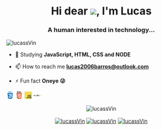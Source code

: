 <h1 align="center">Hi dear <img src="https://raw.githubusercontent.com/kaueMarques/kaueMarques/master/hi.gif" width="30px">, I'm Lucas</h1>
<h3 align="center">A human interested in technology...</h3>
<p align="left"> <img src="https://komarev.com/ghpvc/?username=lucassVin" alt="lucassVin" /> </p>

- 💬 Studying **JavaScript, HTML, CSS and NODE**

- 📫 How to reach me **lucas2006barros@outlook.com**

- ⚡ Fun fact **Oneye 😜**

<p align="left">
<img src="https://raw.githubusercontent.com/devicons/devicon/master/icons/css3/css3-plain-wordmark.svg" alt="css3"  width="20" height="20"/>
<img src="https://raw.githubusercontent.com/devicons/devicon/master/icons/html5/html5-original-wordmark.svg" alt="html5"  width="20" height="20"/>
<img src="https://raw.githubusercontent.com/devicons/devicon/master/icons/javascript/javascript-original.svg" alt="javascript" width="20" height="20"/>
<img src="https://raw.githubusercontent.com/devicons/devicon/master/icons/nodejs/nodejs-original-wordmark.svg" alt="nodejs" width="20" height="20"/></p><p align="center">
<img src="https://github-readme-stats.vercel.app/api?username=lucassVin&show_icons=true" alt="lucassVin"/> 
</p>

<p align="center">
<a href="https://codepen.io/lucassvin" target="blank"><img align="center" src="https://cdn.jsdelivr.net/npm/simple-icons@3.0.1/icons/codepen.svg" alt="lucassVin" height="20" width="20" /></a>
<a href="https://twitter.com/" target="blank"><img align="center" src="https://cdn.jsdelivr.net/npm/simple-icons@3.0.1/icons/twitter.svg" alt="lucassVin" height="20" width="20" /></a>
<a href="https://www.linkedin.com/in/lucass-barros-373180215/" target="blank"><img align="center" src="https://cdn.jsdelivr.net/npm/simple-icons@3.0.1/icons/linkedin.svg" alt="lucassVin" height="20" width="20" /></a>
</p>

